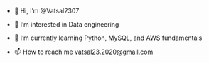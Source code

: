 - 👋 Hi, I’m @Vatsal2307
- 👀 I’m interested in Data engineering
- 🌱 I’m currently learning Python, MySQL, and AWS fundamentals

- 📫 How to reach me vatsal23.2020@gmail.com

<!---
Vatsal2307/Vatsal2307 is a ✨ special ✨ repository because its `README.md` (this file) appears on your GitHub profile.
You can click the Preview link to take a look at your changes.
--->
